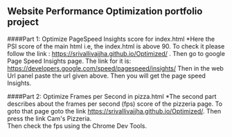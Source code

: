 ## Website Performance Optimization portfolio project



####Part 1: Optimize PageSpeed Insights score for index.html 
*Here the PSI score of the main html i.e, the index.html is above 90. 
To check it please follow the link : https://srivallivajjha.github.io/Optimized/ .
Then go to google Page Speed Insights page. The link for it is: https://developers.google.com/speed/pagespeed/insights/ 
Then in the web Url panel paste the url given above.
Then you will get the page speed Insights.



####Part 2: Optimize Frames per Second in pizza.html
*The second part describes about the frames per second (fps) score of the pizzeria page.
To goto that page goto the link https://srivallivajjha.github.io/Optimized/.
Then press the link Cam's Pizzeria.                            
Then check the fps using the Chrome Dev Tools.

